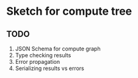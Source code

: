 # Sketch for compute tree

## TODO

1. JSON Schema for compute graph
2. Type checking results
3. Error propagation
4. Serializing results vs errors
